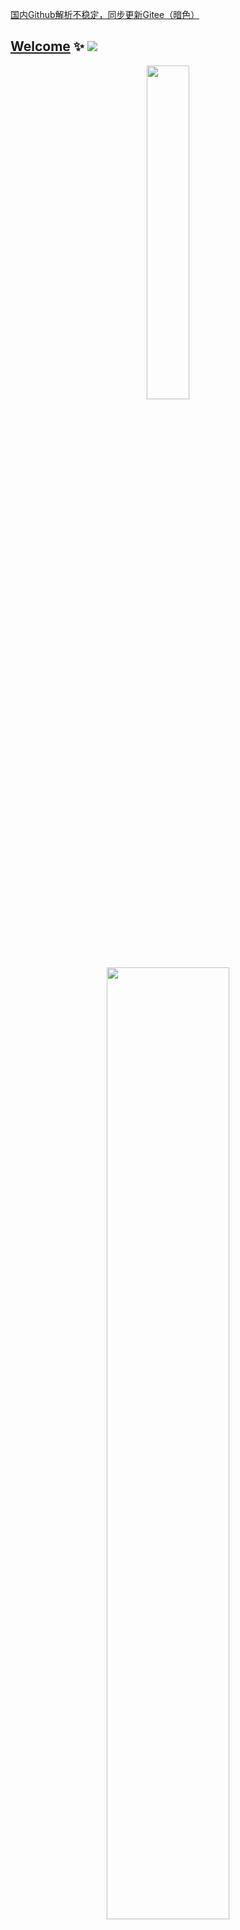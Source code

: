 [国内Github解析不稳定，同步更新Gitee（暗色）](https://zkeq.gitee.io/)
## [Welcome](https://zkeq.github.io/zkeq/%C2%B7index.htm) ✨ <a href="https://icodeq.com"><img src="https://komarev.com/ghpvc/?username=zkeq&color=blueviolet&style=flat-square&label=Nice+To+Meet+U"></a>


<p align="center"> 
 <img src="https://github-profile-trophy.vercel.app/?username=zkeq&theme=algolia&row=2&column=3&no-frame=true" width="37%"/>
 <img src="https://github-readme-stats.vercel.app/api?username=zkeq&show_icons=true&theme=radical&&hide_border=true" width="62.5%"/>
</p>

###### 购得新域名：[zkeq.xyz](https://zkeq.xyz)  本页面已对接。

<a href="https://dream-plan.cn"><img src="https://user-images.githubusercontent.com/62864752/155082301-d777c58f-d495-42d7-8dba-59ca844379e7.jpg"></a>

<details hide>
 <summary>Hide or Show...</summary>


### 北海道恋人

##### 歌手：[裘德](https://music.163.com/artist?id=12038239)

##### 所属专辑：[颁奖的时候我要缺席](https://music.163.com/album?id=84219953)

-------------------

![北海道恋人](https://user-images.githubusercontent.com/62864752/155082101-1d954bc2-bc4f-4baf-a0d1-fb85790972ee.jpg)

##### 作词 : 黑金雨

##### 作曲 : 裘德

##### 编曲：裘德

##### 制作人：裘德/佘曼妮/李思

##### 吉他：叶知

##### 录音：裘德

##### 和声编写：裘德

##### 和声：裘德

##### 混音师：啊鲤

##### 母带后期制作人：啊鲤

##### 日语校对：盖盖

##### 日语台词：残茶/青柠

##### 封面设计：iwillfafa

##### 封面拍摄：朴图图

##### Just have a taste of the wine we split

###### 泼洒的酒也浅尝一口吧

##### check if all escaped things were sweet

###### 是否逃逸的都是甜蜜的



##### We followed the path...of runaway stars

###### 沿着落跑的星轨我们去往

##### to lights, bright lights sadly shining

###### 悲伤闪烁的明灯



##### (Before) drinking up this bottle, shall we hold

###### 饮尽之前，仍紧握吧

##### Burning up these lights, partings unfold

###### 灯火燃尽，分离就要序幕



##### (Before) breaking up, shall we stay in hokkaido

###### 告别之前，就在北海道吧

##### freezing up the sentences I will be told

###### 我不愿听的句子，都冻结吧



##### May I warm the frost dwelling on your lips

###### 唇上的雪还许我温暖吗

##### check if all lost things were soft

###### 是否遗失的都是柔软的



##### Who's cleared the mists on the Mashu lake

###### 摩周湖的雾气被谁驱散了

##### We saw Antares sadly shining

###### 看见悲伤闪烁的心宿二



##### (Before) drinking up this bottle, shall we hold

###### 饮尽之前，仍紧握吧

##### Open up your eyes, partings unfold

###### 睁眼看见，分离就要序幕



##### (Before) breaking up, shall we stay in hokkaido

###### 告别之前，就在北海道吧

##### freezing up the sentences I will be told

###### 我不愿听的句子，都冻结吧



##### (Before) drinking up this bottle, shall we hold

###### 告别之前，就在北海道吧

##### Open up your eyes, partings unfold

###### 我不愿听的句子，都冻结吧



##### (Before) breaking up, shall we stay in hokkaido

###### 告别之前，就在北海道吧

##### freezing up the sentences I will be told

###### 我不愿听的句子，都冻结吧

##### (We were lovers..)

###### （我们曾是爱人啊）

<audio id="bgmMusic" src="http://music.163.com/song/media/outer/url?id=1405541519.mp3" preload="auto" type="audio/mp3" controls=""    ></audio>

--------------
--------------
--------------

### 想去海边

###### Want to go to the seaside .

##### 歌手：夏日入侵企画

##### 所属专辑：想去海边

-----------------------

![想去海边](https://user-images.githubusercontent.com/62864752/155082551-97866e98-6615-4de1-9086-815762e5ab59.jpg)

##### 作词 : 灰鸿啊

##### 作曲 : 灰鸿啊

##### 等一个自然而然的晴天

##### 我想要带你去海边

##### 去留住这个瞬间在来不及挽回之前

##### 其实不需要深刻的语言

##### 趁现在还有一点时间

##### 就当是最后一次

##### 再一次和我去冒险

##### 不经意划过发尾的指尖

##### 还有冰镇汽水的甜

##### 猜不到你给谁写

##### 带着海风的明信片

##### 哦可不可以再专心一点

##### 请你不要心不在焉

##### 黄昏夕阳还有愿望没实现

##### 能不能和你竭尽全力奔跑

##### 向着海平线

##### 余晖消逝之前都不算终点

##### 曾经的关于以后所有的幻想已经太遥远

##### 被我们丢在身后的时间

##### 不经意划过发尾的指尖

##### 还有冰镇汽水的甜

##### 猜不到你给谁写

##### 带着海风的明信片

##### 哦可不可以再专心一点

##### 请你不要心不在焉

##### 可我却舍不得去挽留你躲闪的双眼

##### 能不能和你竭尽全力奔跑

##### 向着海平线

##### 余晖消逝之前都不算终点

##### 曾经的关于以后所有的幻想已经太遥远

##### 被我们丢在身后的时间

##### 怎么再见

##### 能不能和你竭尽全力奔跑

##### 向着海平线

##### 余晖消逝之前都不算终点

##### 曾经的关于以后所有的幻想已经太遥远

##### 可记忆中的 你想要我 怎么说再见

##### 能不能和你竭尽全力奔跑

##### 向着海平线

##### 余晖消逝之前都不算终点

##### 那是我一直想要只带你去的海边

##### 让我们互相折磨的时间

##### 怎么再见

##### 等一个自然而然的晴天

##### 我想要带你去海边

##### 制作人：韦伟

##### 编曲：夏日入侵企画

##### 吉他：张天翼

##### 贝斯：张光亿

##### 鼓：吕品

##### 和声：张光亿

##### 监制：1991与她

##### 人声编辑：祝薇

##### 录音棚：野火春风声音工作室

##### 录音/混音：李越

##### 母带：Abby road studio(London)

##### 特别感谢：敦煌

<audio id="bgmMusic" src="http://music.163.com/song/media/outer/url?id=1413863166.mp3" preload="auto" type="audio/mp3" controls="" ></audio>

----------------------

-------------------

------------------

### 風情萬種

###### 风情万种

##### 歌手：[周星星](https://music.163.com/artist?id=12157330)

##### 所属专辑：[風情萬種](https://music.163.com/album?id=121535197)

-------------------

![風情萬種](https://user-images.githubusercontent.com/62864752/155082644-2f5a66d9-c284-4a6f-bbbb-6a0a7a498b12.jpg)

##### 作词 : 周星星

##### 作曲 : 周星星

##### 编曲：周星星

##### 录音：周星星

##### 混音/母带：周星星

##### 制作人：周星星

##### 吹海边的风

##### 弥漫在夜空

##### 这风情万种

##### 出现在我梦中

##### 想偷偷带走

##### 藏进我的枕头

##### 好温柔

##### 随着跳动

##### 别醒来

##### 梦里没有人主宰

##### 沉迷这光彩

##### 我多期待

##### 别盛开

##### 再美的花也衰败

##### 话言不由衷

##### 不需要谁能懂

##### 吹海边的风

##### 弥漫在夜空

##### 这风情万种

##### 出现在我梦中

##### 想偷偷带走

##### 藏进我的枕头

##### 好温柔

##### 我来过 也坠落

##### 我打破 那片沙漠

##### 我再痛 我也要说

##### 说再多也没有用

##### 想追赶着日落

##### 怕错过

##### 我划过那片星河里

##### 却只能照亮我自己

##### 别醒来

##### 梦里没有人主宰

##### 沉迷这光彩

##### 我多期待

##### 别盛开

##### 再美的花也衰败

##### 话言不由衷

##### 不需要谁能懂

##### 吹海边的风

##### 弥漫在夜空

##### 这风情万种

##### 出现在我梦中

##### 想偷偷带走

##### 藏进我的枕头

##### 好温柔

##### 推广：造音行动

##### 策划：周星星 蔡雨燕 乔安 张一淼

##### 出品发行：成都基洛特音乐

<audio id="bgmMusic" src="http://music.163.com/song/media/outer/url?id=1812937356.mp3" preload="auto" type="audio/mp3" controls="" ></audio>

----------------------

--------------

---------------

### 你有我

###### 电视剧《陪你一起长大》插曲

##### 歌手：[徐佳莹](https://music.163.com/artist?id=9940)

##### 所属专辑：[你有我](https://music.163.com/album?id=125701612)

---------------------

![你有我](https://user-images.githubusercontent.com/62864752/155082831-fcb691c4-9860-40b4-b039-a52acdb15a65.jpg)

##### 作词 : 马嵩惟/浅紫

##### 作曲 : Muna

##### 编曲 : Muna

##### 制作人 : 浅紫

##### 树梢围绕着风 云朵追随天空

##### 当我睡在你眼中

##### 你拉着我的手 时间忘了转动

##### 有种倔强的温柔

##### 嗯 在每一个分岔路口 当我一回头

##### 我就能看见你笑容

##### 放我肩头的双手

##### 有在乎的感受

##### 你的呼吸陪着我抚平了颤抖

##### 泪光后的彩虹

##### 还好你在左右

##### 轻声说你有我

##### 真的爱不用说 一个眼神就懂

##### 你在默默支持我

##### 谢谢 我的每次扑空 我的每次失落

##### 有人竟比我难过

##### 嗯 虽然黑夜总会降落 你说抬起头

##### 我永远做你的星空

##### 放我肩头的双手

##### 有在乎的感受

##### 你的笑声带领我忘记了忧愁

##### 全世界抛脑后

##### 只要你在左右

##### 轻声说你有我

##### 好幸福 彼此失去所有的时候

##### 还能牵起手 凝望微笑说 你有我

##### 我们在对方的眼中

##### 找到了另一个我

##### 我的被动全被你化成了感动

##### 有一天都老了

##### 在夕阳中

##### 亲爱的你有我

###### 配唱制作人 : 陈君豪

###### 录音师 : 叶育轩

###### 录音室 : BB Road Studio

###### 和声 : 徐佳莹

###### 混音师 : Frank Lee

###### 母带 : Frank Lee

###### 弦乐 : 国际首席爱乐乐团

###### 监制 : 浅紫

###### 封面 : 白汐（刘亚杰）

###### 歌曲版权：众匠（北京）文化传媒有限公司

<audio id="bgmMusic" src="http://music.163.com/song/media/outer/url?id=1835587570.mp3" preload="auto" type="audio/mp3" controls=""  ></audio>

--------------

--------------

-----------

### 爱就一个字

###### 爱就一个字

##### 歌手：[王赫野](https://music.163.com/artist?id=47091532)

##### 所属专辑：[爱就一个字（吉他版）](https://music.163.com/album?id=124351705)

----------------------

![爱就一个字](https://user-images.githubusercontent.com/62864752/155082919-34b6a81b-601b-4c1f-a410-d0783e473715.jpg)

###### 作词 : 陈家丽

###### 作曲 : Jean-Michel Ou

###### 原唱：张信哲

##### 拨开天空的乌云 像蓝丝绒一样美丽

##### 我为你翻山越岭 却无心看风景

##### 我想你 身不由己 每个念头有新的梦境

##### 但愿你 没忘记 我永远保护你

##### 不管风雨的打击全心全意

##### 两个人相互辉映 光芒胜过夜晚繁星

##### 我为你翻山越岭 却无心看风景

##### 我想你 鼓足勇气 凭爱情地图散播讯息

##### 但愿你 没忘记 我永远保护你

##### 从此不必再流浪找寻

##### 爱就一个字 我只说一次

##### 你知道我只会用行动表示

##### 烟花太放肆 守住了坚持

##### 看我为你孤注一掷

##### 爱就一个字 我只说一次

##### 恐怕听见的人勾起了相思

##### 热闹的城市 搜索你的影子

##### 让你幸福我愿意试

##### 两个人相互辉映 光芒胜过夜晚繁星

##### 我为你翻山越岭 却无心看风景

##### 我想你 身不由己 凭爱情地图散播讯息

##### 但愿你 没忘记 我永远保护你

##### 从此不必再流浪找寻

##### 爱就一个字 我只说一次

##### 你知道我只会用行动表示

##### 烟花太放肆 守住了坚持

##### 看我为你孤注一掷

##### 爱就一个字 我只说一次

##### 恐怕听见的人勾起了相思

##### 热闹的城市 搜索你的影子

##### 让你幸福我愿意试 喔

##### 爱就一个字 我只说一次

##### 你知道我只会用行动表示

##### 烟花太放肆 守住了坚持

##### 看我为你孤注一掷

##### 爱就一个字 我只说一次

##### 恐怕听见的人勾起了相思

##### 热闹的城市 搜索你的名字

##### 让你幸福是我一生在乎的事

###### 吉他：王宝新

###### 混音：姜大珂

###### 企划：王暴雨

###### 艺人统筹：高赫阳

###### 统筹：丁柏昕/郭凯翌

###### 出品人：谢奇笛

###### 本歌曲来自〖飓风计划〗

###### 网易飓风工作室x青云Lab

###### 10亿现金激励，千亿流量扶持！

###### 业务联系：jf399@vip.163.com

<audio id="bgmMusic" src="http://music.163.com/song/media/outer/url?id=1828026086.mp3" preload="auto" type="audio/mp3" controls=""  ></audio>

-----------------------

--------------

----------

### Love Story 

###### (Taylor's Version) (Elvira Remix)

##### 歌手：[Taylor Swift](https://music.163.com/artist?id=44266) / [Elvira](https://music.163.com/artist?id=32799045)

##### 所属专辑：[Love Story (Taylor's Version) (Elvira Remix)](https://music.163.com/album?id=125182789)

---------------------

![Love Story](https://user-images.githubusercontent.com/62864752/155082988-bfab9ad2-e850-4a99-9ec2-dc10fd5439b8.jpg)

##### 作词 : Taylor Swift

##### 作曲 : Taylor Swift

##### We were both young when I first saw you.

###### 当我初次遇见你 我们正值青春

##### I close my eyes and the flashback starts:

###### 我轻闭双眸 脑海中回忆开始浮现

##### I'm standing there

###### 我站在阳台上

##### On a balcony in summer air.

###### 感受夏季的风吹拂

##### See the lights, see the party, the ball gowns,

###### 视野里 灯光闪烁 舞会上人们身着礼服

##### See you make your way through the crowd,

###### 望见你从熙攘人群穿过来

##### And say, "Hello."

###### 和我打招呼

##### Little did I know...

###### 对此 我唯独知道

##### That you were Romeo, you were throwing pebbles

###### 你就是罗密欧 那朝我窗畔抛掷小石子的人

##### And my daddy said, "Stay away from Juliet."

###### 可我的父亲却说 离朱丽叶远点

##### And I was crying on the staircase

###### 我便独坐在楼梯口 黯然抽泣

##### Begging you, "Please don't go."

###### 我祈求你 不要离我而去

##### And I said,

###### 并说道

##### "Romeo, take me somewhere we can be alone.

###### 罗密欧 请带我前往唯属于你我二人的地方

##### I'll be waiting. All there's left to do is run.

###### 我愿一直等待下去 剩下要做的 只有同你一起逃离

##### You'll be the prince and I'll be the princess.

###### 你和我也将成为王子与公主那样

##### It's a love story. Baby, just say 'Yes'."

###### 这便是我们的爱情故事 亲爱的 只需答应我便好

##### So, I sneak out to the garden to see you.

###### 所以我蹑手蹑脚 溜进花园见你

##### We keep quiet 'cause we're dead if they knew.

###### 我们言行静悄 因为一旦被他们发现 我们就完蛋了

##### So, close your eyes,

###### 所以 轻闭你的双眸

##### Escape this town for a little while.

###### 暂且义无反顾地逃离这座小城镇

##### Oh, oh.

##### 'Cause you were Romeo. I was a scarlet letter.

###### 因为你就是罗密欧 我就是红字中的女主 和你的感情不被认同

##### And my daddy said, "Stay away from Juliet."

###### 可我的父亲却说 离朱丽叶远点

##### But you were everything to me.

###### 但你却是我人生的全部

##### I was begging you, "Please don't go!"

###### 我祈求你 不要离我而去

##### And I said,

###### 并说道

##### "Romeo, take me somewhere we can be alone.

###### 罗密欧 请带我前往唯属于你我二人的地方

##### I'll be waiting. All there's left to do is run.

###### 我愿一直等待下去 剩下要做的 只有同你一起逃离

##### You'll be the prince and I'll be the princess.

###### 你和我也将成为王子与公主那样

##### It's a love story. Baby, just say 'Yes'.

###### 这便是我们的爱情故事 亲爱的 只需答应我便好

##### Romeo, save me. They're trying to tell me how to feel.

罗密欧 请将我救赎 他们竭尽全力 企图将我思维控制

##### This love is difficult but it's real.

###### 这份爱如此艰苦难熬 但却那般真情实感

##### Don't be afraid. We'll make it out of this mess.

###### 我们无需畏惧 你我将冲破反对声的桎梏

##### It's a love story. Baby, just say 'Yes'."

###### 这便是我们的爱情故事 亲爱的 只需答应我便好

##### Oh, oh, oh.

##### I got tired of waiting,

###### 我已厌倦了等待

##### Wondering if you were ever coming around.

###### 遐思着 你是否还会如约而来

##### My faith in you was fading,

###### 我对你爱的执念逐渐消散

##### When I met you on the outskirts of town.

###### 当我在城外郊区同你相遇之时

##### And I said,

###### 我说道

##### "Romeo, save me. I've been feeling so alone.

###### 罗密欧 请将我解救吧 我如此孤单落寞

##### I keep waiting for you, but you never come.

###### 我苦苦等待你多时 可你却从未来过

##### Is this in my head? I don't know what to think."

###### 我脑海混乱 不知所措

##### He knelt to the ground and pulled out a ring and said,

###### 他单膝跪地 取出戒指 虔诚说道

##### "Marry me, Juliet. You'll never have to be alone

###### 朱丽叶 请嫁给我吧 你将永不孤独

##### I love you, and that's all I really know.

###### 我唯独知道 自己深爱的是你

##### I talked to your dad. Go pick out a white dress.

###### 我和你的父亲谈过了 快去挑选件白色婚纱吧

##### It's a love story. Baby, just say 'Yes'."

###### 这便是我们的爱情故事 亲爱的 只需答应我便好

##### Oh, oh, oh, oh, oh, oh.

##### 'Cause we were both young when I first saw you.

###### 因为 当我初次遇见你 我们正值青春

<audio id="bgmMusic" src="http://music.163.com/song/media/outer/url?id=1832563168.mp3" preload="auto" type="audio/mp3" controls=""  ></audio>

--------------

-------------

------------------------

### 溯

###### Reverse (Live)

##### 歌手：[CORSAK胡梦周](https://music.163.com/artist?id=28083351)

##### 所属专辑：[我们的乐队 第1期](https://music.163.com/album?id=86495711)

---------------------------

![溯](https://user-images.githubusercontent.com/62864752/155083144-382674dd-ec15-4b47-951d-c1ce7e4bb85c.png)

##### 作词 : CORSAK胡梦周

##### 作曲 : CORSAK胡梦周

##### 编曲：Corsak

##### 混音：林梦洋

##### 总想要透过你眼睛

##### 去找寻最原始的野性

##### 没想到最后却闯进

##### 一整座

##### 森林的宁静

##### 你呼吸

##### 蓝丝绒包裹身体

##### 和海洋的哼鸣

##### 我永远不愿醒

##### 我可以

##### 躲进你的身体

##### 进入温暖的你

##### 躲进你的身体

##### 进入温暖的你

##### 总想要透过你眼睛

##### 去找寻水仙的倒影

##### 没想到最后却目睹

##### 一整个

##### 宇宙的繁星

##### 这一秒

##### 只想在爱里沉溺

##### 这世界是块冰

##### 就让她是块冰

##### 我可以

##### 躲进你的身体

##### 进入温暖的你

##### 躲进你的身体

##### 躲进你的身体

##### 进入温暖的你

##### 躲进你的身体

##### 进入温暖的你

<audio id="bgmMusic" src="http://music.163.com/song/media/outer/url?id=1430850573.mp3" preload="auto" type="audio/mp3" controls=""  ></audio>


-----------------

-------------

-----------


### 라일락 

###### LILAC

##### 歌手：IU

##### 所属专辑：IU 5th Album 'LILAC'

###### 当前视频清晰度：1080P [HD]

<video width="100%" height="100%" controls="">
    <source src="https://learnonly.oss-cn-shenzhen.aliyuncs.com/iu2.mp4" type="video/mp4" />
</video>

-------------------------------------

![LILAC](https://user-images.githubusercontent.com/62864752/155083286-cc2700f0-ef80-4a2f-9f07-552d8d955780.jpg)

##### 作词 : IU

##### 作曲 : 임수호, Dr.JO, 웅킴, N!ko

##### 나리는 꽃가루에 눈이 따끔해 (아야)

###### 纷飞的花粉迷眼（啊呀）

##### 눈물이 고여도 꾹 참을래

###### 泪水涌出也要忍住

##### 내 마음 한켠 비밀스런 오르골에 넣어두고서

###### 将我心放在秘密的八音盒中

##### 영원히 되감을 순간이니까

###### 因为这是要永远倒带的瞬间

##### 우리 둘의 마지막 페이지를 잘 부탁해

###### 我们俩的最后一页拜托你了

##### 어느 작별이 이보다 완벽할까

###### 哪一个离别会比这要更完美呢

##### Love me only till this spring

##### Love me only till this spring

##### 오 라일락 꽃이 지는 날 good bye

###### 哦 丁香花落的日子 good bye

##### 이런 결말이 어울려

###### 与这落幕相衬

##### 안녕 꽃잎 같은 안녕

###### 再见 如花瓣一般的再见

##### 하이얀 우리 봄날의 climax

###### 我们雪白春日的climax

##### 아 얼마나 기쁜 일이야

###### 啊 多么快乐的事啊

##### Ooh ooh

###### Ooh ooh

##### Love me only till this spring

###### Love me only till this spring

##### 봄바람처럼

###### 如春风

##### Ooh ooh

###### Ooh ooh

##### Love me only till this spring

###### Love me only till this spring

##### 봄바람처럼

###### 如春风

##### 기분이 달아 콧노래 부르네 (랄라)

###### 心情转换 哼起歌来（不同）

##### 입꼬리는 살짝 올린 채

###### 嘴角微微上扬

##### 어쩜 이렇게 하늘은 더 바람은 또 완벽한 건지

###### 天空怎么如此高 甚至风也这样完美

##### 오늘따라 내 모습 맘에 들어

###### 尤其满意今日我的模样

##### 처음 만난 그날처럼 예쁘다고 말해줄래

###### 就像初见那般 能称赞一句我的美丽吗

##### 어느 이별이 이토록 달콤할까

###### 哪一个离别会这样甜蜜呢

##### Love resembles misty dream

###### Love resembles misty dream

##### 오 라일락 꽃이 지는 날 good bye

###### 哦 丁香花落的日子 good bye

##### 이런 결말이 어울려

###### 与这落幕相衬

##### 안녕 꽃잎 같은 안녕

###### 再见 如花瓣一般的再见

##### 하이얀 우리 봄날의 climax

###### 我们雪白春日的climax

##### 아 얼마나 기쁜 일이야

###### 啊 多么快乐的事啊

##### Ooh ooh

###### Ooh ooh

##### Love resembles misty dream

###### Love resembles misty dream

##### 뜬구름처럼

###### 如浮云

##### Ooh ooh

###### Ooh ooh

##### Love resembles misty dream

###### Love resembles misty dream

##### 뜬구름처럼

###### 如浮云

##### 너도 언젠가 날 잊게 될까

###### 你也会在某天将我遗忘吧

##### 지금 표정과 오늘의 향기도

###### 连同现在的表情和今天的香气

##### 단잠 사이에 스쳐간

###### 就如短眠中消散的

##### 봄날의 꿈처럼

###### 春日的梦

##### 오 라일락 꽃이 지는 날 good bye

###### 哦 丁香花落的日子 good bye

##### 너의 대답이 날 울려

###### 你的回答让我哭泣

##### 안녕 약속 같은 안녕

###### 再见 如约定一般的再见

##### 하이얀 우리 봄날에 climax

###### 我们雪白春日的climax

##### 아 얼마나 기쁜 일이야

###### 啊 多么快乐的事啊

##### Ooh ooh

###### Ooh ooh

##### Love me only until this spring

###### Love me only untill this spring

##### 봄바람처럼

###### 如春风

##### Ooh ooh

###### Ooh ooh

##### Love me only until this spring

###### Love me only untill this spring

##### 봄바람처럼

###### 如春风

##### Ooh ooh

###### Ooh ooh

##### Love resembles misty dream

###### Love resembles misty dream

##### 뜬구름처럼

###### 如浮云

##### Ooh ooh

###### Ooh ooh

##### Love resembles misty dream

###### Love resembles misty dream

##### 뜬구름처럼

###### 如浮云

-----------------

### live版

###### 当前视频清晰度：1080P [HD]

<video width="100%" height="100%" controls="">
    <source src="https://learnonly.oss-cn-shenzhen.aliyuncs.com/iu.mp4" type="video/mp4" />
</video>


--------------


<video width="100%" height="100%" controls="">
    <source src="https://learnonly-6.oss-cn-heyuan.aliyuncs.com/%E8%87%B3%E6%AD%A4.mp4" type="video/mp4" />
</video>


### 至此

###### 动漫《我是江小白》第二季片尾曲

##### 歌手：[房东的猫](https://music.163.com/artist?id=1050282)

##### 所属专辑：[至此](https://music.163.com/album?id=74150847)

------------------------

![至此](https://user-images.githubusercontent.com/62864752/155083361-7925a032-0091-4db5-9721-51311b91ffdb.jpg)

##### 作词 : 少年佩/镜千

##### 作曲 : 少年佩

##### 制作人：黎偌天

##### 编曲：黎偌天

##### 监制：李纤橙

##### 弦乐编写：胡静成

##### 弦乐：国际首席爱乐乐团

##### 混音：王晨雨

##### 你说青春 应该是什么模样

##### 是被涂鸦过 四 季 的小巷

##### 是屋顶啤酒 罐里的幻想

##### 还是转角路 灯下 背影的拉长

##### 没结局的回忆

##### 在失去后圆满

##### 是那些说来也无憾的遗憾

##### 给了我 抵抗世 界 的臂弯

##### 我们都要向过去告别了

##### 答应我 你一定要快乐

##### 未来的某时某刻

##### 我们一定会在某地相遇的

##### 你说青春 应该是什么模样

##### 是被锁在抽屉里的远方

##### 是躲单车后 座上的霞光

##### 还是擦肩天桥上 突然的回望

##### 其实人生至此

##### 岁月磨平心事

##### 有些回忆会被珍藏着

##### 有些曲折我会忘了

##### 我们都要向过去告别了

##### 答应我 你一定要快乐

##### 未来的某时某刻

##### 我们一定会在某地相遇的

##### 我们都要向曾经挥手了

##### 答应我 别再回头看了

##### 青春这只手表 时针分针 慢慢跑

##### 跑到终点 那时美好的我们 再会了

<audio id="bgmMusic" src="http://music.163.com/song/media/outer/url?id=1321392596.mp3" preload="auto" type="audio/mp3" controls=""></audio>

----------------

--------------

----------

### 由于时间与地域的关系

###### Next time

##### 歌手：[房东的猫](https://music.163.com/artist?id=1050282)

##### 所属专辑：[这是你想要的生活吗](https://music.163.com/album?id=88183489) - (Isn't it perfect)

---------------------

![由于时间与地域的关系](https://user-images.githubusercontent.com/62864752/155083406-12ef1af6-5aea-4962-a734-01daa18d5b1e.jpg)

##### 作词 : 少年佩/红鼻子小黑/李纤橙

##### 作曲 : 少年佩

##### 你说由于时间与地域的关系

##### 我们 再见不会超过三十次

##### 未来的事我哪里 得知

##### 只是这数字 带给我心事

##### 如果再见 只有 三十次

##### 你想去世界的哪些地址

##### 倒数 计时

##### 怎样相见 才能更有意思

##### 第一次 一定要最浪漫的开始

##### 因我 知你 最看重仪式

##### 第二次 要去探究 什么未知

##### 别害怕 试一试

##### 你说由于时间与地域的 关系

##### 我们 再见不会超过三十次

##### 尚未发生的许多故事

##### 是我今后生涯的 独立分支

##### 第七次 会不会去无人灯塔

##### 学海浪拥抱连绵的细沙

##### 下一次 你带着我奔跑吗

##### 踏着风往前走吧

##### 你说由于时间与地域的关系

##### 我们再见不会超过三十次

##### 倒数 计时

##### 怎样相见 才能更有意思

##### 制作人/编曲/配唱制作人：樊哲忠

##### 监制：李纤橙

##### 和声：少年佩

##### 手风琴：黄婕

##### 小提琴：蔡曜宇

##### 大提琴：刘涵

##### 小提琴录音：单为明@Lights Up Studio

##### 小提琴录音助理：于世政

##### 大提琴录音：陈祺龙@112F Recording Studio

##### 人声录音：陈志翔@Lights Up Studio

##### 混音：赵靖BIG.J @ SBMS Beijing

##### 出品：青柴文化

<audio id="bgmMusic" src="http://music.163.com/song/media/outer/url?id=1382534033.mp3" preload="auto" type="audio/mp3" controls=""></audio>


--------------------
--------------------
--------------------

### 17

###### 网剧《极限17》主题曲

##### 歌手：[毛不易](https://music.163.com/artist?id=12138269)

##### 所属专辑：[极限17 影视原声专辑](https://music.163.com/album?id=80917535)
--------------

![17](https://user-images.githubusercontent.com/62864752/155083519-73aeb3eb-b71e-4214-8f69-185971f0a836.jpg)

##### 作词 : 代岳东

##### 作曲 : 欧中建

##### 编曲：游政豪

##### 编曲制作人：张简君伟

##### 为我心中 开一扇窗

##### 是谁让我心安 不再慌乱

##### 如果说成长 未经患难

##### 爱的重量 也变得简单

##### 摇摇晃晃 梦想和牵绊

##### 迎着风生长 开了花

##### 跌跌撞撞 就算没翅膀

##### 也挥着双手 多勇敢

##### 感谢吃过的苦 受过的伤

##### 让回忆更难忘

##### 青春有快乐 也有心酸

##### 才是最好的模样

##### 流过的泪 说过的谎

##### 能否笑着原谅

##### 回望一路上 人来人往

##### 最怀念一起的时光

##### 摇摇晃晃 梦想和牵绊

##### 迎着风生长 开了花

##### 跌跌撞撞 就算没翅膀

##### 也挥着双手 多勇敢

##### 感谢吃过的苦 受过的伤

##### 让回忆更难忘

##### 青春有快乐 也有心酸

##### 才是最好的模样

##### 流过的泪 说过的谎

##### 能否笑着原谅

##### 回望一路上 人来人往

##### 最怀念一起的时光

##### 满天都是小星星

##### 闪闪放光明

##### 好像微笑的眼睛

##### 看着我和你

##### 星星数也数不清

##### 代表我的心

##### 星星闪闪亮晶晶

##### 满满的爱都给你

##### 感谢吃过的苦 受过的伤

##### 让回忆更难忘

##### 青春有快乐 也有心酸

##### 才是最好的模样

##### 流过的泪 说过的谎

##### 能否笑着原谅

##### 回望一路上 人来人往

##### 最怀念一起的时光

##### 回望一路上 人来人往

##### 最怀念一起的时光

##### 制作人：倪毅 刘鑫磊

##### 和声：张恋歌 Hurricane

##### 配唱：欧中建 刘鑫磊

##### 吉他：Juno

##### 口琴：田肃肃

##### 弦乐：中国爱乐乐团@李朋

##### 录音师：翟行

##### 录音棚： Kong studio

##### 音频剪辑：刘鑫磊 甄诚 欧中建

##### 混音&母带处理：刘鑫磊

##### 采样歌曲名称OT：《数星星》

##### 采样词/曲作者OA、OC:谢欣芷 李宗翰

##### 采样著作权人OP：六月十五音乐有限公司

##### 采样代理权人SP：风潮音乐经纪股份有限公司

##### 出品方:哇唧唧哇娱乐(天津)有限公司

##### 版权方:哇唧唧哇娱乐(天津)有限公司

<audio id="bgmMusic" src="https://learnonly-6.oss-cn-heyuan.aliyuncs.com/17.mp3" preload="auto" type="audio/mp3"  controls=""></audio>

### 时光，一如既往

<video width="100%" height="100%" controls="">
    <source src="https://learnonly-6.oss-cn-heyuan.aliyuncs.com/%E6%97%B6%E5%85%89%EF%BC%8C%E4%B8%80%E5%A6%82%E6%97%A2%E5%BE%80.mp4" type="video/mp4" />
</video>

### 这是你想要的生活吗

<video width="100%" height="100%" controls="">
    <source src="https://learnonly-6.oss-cn-heyuan.aliyuncs.com/%E8%BF%99%E6%98%AF%E4%BD%A0%E6%83%B3%E8%A6%81%E7%9A%84%E7%94%9F%E6%B4%BB%E5%90%97-Live%E7%89%88.mp4" type="video/mp4" />
</video>

#### 云村听歌会

<video width="100%" height="100%" controls="">
    <source src="https://learnonly-6.oss-cn-heyuan.aliyuncs.com/%E8%BF%99%E6%98%AF%E4%BD%A0%E6%83%B3%E8%A6%81%E7%9A%84%E7%94%9F%E6%B4%BB%E5%90%97.mp4" type="video/mp4" />
</video>

----------------------------

### 时光，一如既往

###### 时光，一如既往

##### 歌手：[房东的猫](https://music.163.com/artist?id=1050282)

##### 所属专辑：[时光，一如既往](https://music.163.com/album?id=123395080)

--------------------------

![时光，一如既往](https://user-images.githubusercontent.com/62864752/155083594-b8bf3e7f-2985-4c0f-9a87-adba08c26fd8.jpg)

##### 作词 : 镜千

##### 作曲 : 少年佩

##### 制作人：宋涛

##### 匆匆走过 拐角的街道

##### 何时丢了热闹

##### 明明习惯 地铁的熙攘

##### 却晚点停靠

##### 下个春天 可能会迟到

##### 但绝不会出逃

##### 回家的路 或许有点绕

##### 但一定能走到

##### 我知道 最难熬的告别

##### 是彼此不能 拥抱

##### 最勇敢的逆行

##### 往往要背对 人潮

##### 长夜后 最如常的破晓

##### 一定会赴约 刚好

##### 最向往的时光

##### 是一如既往 就好

##### 默默望着 城市的灯光

##### 随着心事打烊

##### 静静等着 窗外的树梢

##### 长出了喧嚣

##### 我知道 最难熬的告别

##### 是彼此不能 拥抱

##### 最勇敢的逆行

##### 往往要背对 人潮

##### 长夜后 最如常的破晓

##### 一定会赴约 刚好

##### 最向往的时光

##### 是一如既往 就好

##### 我知道 最难熬的告别

##### 是彼此不能 拥抱

##### 最勇敢的逆行

##### 往往要背对 人潮

##### 长夜后 最如常的破晓

##### 一定会赴约 刚好

##### 最向往的时光

##### 是一如既往 就好

##### 最简单的问好

##### 是别来无恙 就好

##### 编曲：宋涛

##### 和声：少年佩

##### 监制：李纤橙

##### 制作统筹：姜铄波/OneCandy

##### 吉他：薛峰

##### 贝斯：韩阳

##### 鼓：武勇恒（贝贝）

##### 乐器录音师：王辰

##### 录音助理：孙炜祁

##### 录音室：ShiCong Fatnunu Studio

##### 弦乐：国际首席爱乐乐团

##### 弦乐监制：李朋

##### 人声录音师：韦代立

##### 人声录音室：杭州AS_5.1_Studio

##### 混音&母带工程师：王辰

##### 企划文案：镜千

##### 出品公司：武汉东湖音乐文化发展有限公司

<audio id="bgmMusic" src="http://music.163.com/song/media/outer/url?id=1822256814.mp3" preload="auto" type="audio/mp3"  controls=""></audio>

----------

-----------------

-----------
### Distance

###### Intro

##### 歌手：[房东的猫](https://music.163.com/artist?id=1050282)

##### 所属专辑：[这是你想要的生活吗](https://music.163.com/album?id=88183489) - (Isn't it perfect)

------------

![Distance](https://user-images.githubusercontent.com/62864752/155083646-a979b4c8-4309-4133-81d7-357bdd8735b4.jpg)

###### 作曲 : 少年佩

###### 制作人：维诘

###### 编曲/钢琴：杜康

###### 手风琴：黄婕

###### 声音采样：少年佩/红鼻子小黑

###### 监制：李纤橙

###### 发行：青柴文化

<audio id="bgmMusic" src="http://music.163.com/song/media/outer/url?id=1441443016.mp3" preload="auto" type="audio/mp3" controls=""></audio>

-------------------

--------------

-------------------

### ![icon2](https://user-images.githubusercontent.com/62864752/155084342-df71f6ba-6e6f-4b13-8e2d-b8ecb236160d.png)你是我为数不多的骄傲

###### 官方现场MV 新年快乐

---------------------------------

<video width="100%" height="100%" controls="">
    <source src="https://learnonly-6.oss-cn-heyuan.aliyuncs.com/%E4%BD%A0%E6%98%AF%E6%88%91%E4%B8%BA%E6%95%B0%E4%B8%8D%E5%A4%9A%E7%9A%84%E9%AA%84%E5%82%B2.mp4" type="video/mp4" />
</video>

----------------------------

-----------------

-------------

### 是初恋是心动是你

###### 哈弗「初恋」心动主题曲

##### 歌手：[房东的猫](https://music.163.com/artist?id=1050282)

##### 所属专辑：[是初恋是心动是你](https://music.163.com/album?id=120328585) - (哈弗「初恋」心动主题曲)

-------------------

![是初恋是心动是你](https://user-images.githubusercontent.com/62864752/155083786-418edb79-51a1-4dc3-ab83-d96ee9c5a31b.jpg)

##### 作词 : 唐恬

##### 作曲 : 少年佩

##### 制作人:韦伟

##### 编曲:韦伟

##### 和声：少年佩@房东的猫

##### 监制:李纤橙

##### 制作统筹:OneCandy

##### 吉他:谢星

##### 贝斯:王溪

##### 鼓:伍晓东

##### 键盘:韦伟

##### 阳光描绘 树叶的剪影

##### 车窗外的风 是晴朗的邀请

##### 一车二人三餐四季

##### 所有未遇见的风景 像初恋般动心

##### 步履不停 眼眸里有星

##### 我喜欢你像 爱上一场远行

##### 一车二人三餐四季

##### 勇敢去往大大的天地 落笔小小的点滴

##### 喜欢去追风 无所谓目的地

##### 喜欢把故事 都捉到镜头里

##### 喜欢你识别我表情 和怦然心动的瞬息

##### 喜欢正年轻 像兽类的眼睛

##### 喜欢以好奇 演一出好戏

##### 喜欢去品尝悲喜 有放手去爱的勇气

##### 假如美好拥有前提

##### 是初恋是心动是你

##### 假如美好可以具体

##### 是初恋是心动是你

##### 喜欢去追风 无所谓目的地

##### 喜欢把故事 都捉到镜头里

##### 喜欢你识别我表情 和怦然心动的瞬息

##### 喜欢正年轻 像兽类的眼睛

##### 喜欢以好奇 演一出好戏

##### 喜欢去品尝悲喜 有放手去爱的勇气

##### 乐器录音：李越/祝薇

##### 人声&音频编辑：祝薇

##### 混音&母带：李越

##### 乐器录音棚：野火春风工作室

##### 配唱制作人：何文锐@光合声

##### 人声录音棚：杭州网易放刺电音制作学院录音棚

##### 录音师：段志明 Corey

<audio id="bgmMusic" src="http://music.163.com/song/media/outer/url?id=1803629106.mp3" preload="auto" type="audio/mp3" controls=""></audio>
 
</details>
